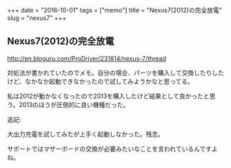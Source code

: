 +++
date = "2016-10-01"
tags =  ["memo"]
title = "Nexus7(2012)の完全放電"
slug = "nexus7"
+++

## Nexus7(2012)の完全放電

http://en.bloguru.com/ProDriver/231814/nexus-7/thread  
	  
対処法が書かれていたのでメモ。自分の場合、パーツを購入して交換したりしたけど、なかなか起動できなかったので試してみようかなと思ってる。

私は2012が動かなくなったので2013を購入したけど結果として良かったと思う。2013のほうが圧倒的に良い機種だった。

追記:

大出力充電を試してみたが上手く起動しなかった。残念。

サポートではマザーボードの交換が必要みたいなことを言われているんですよね。
